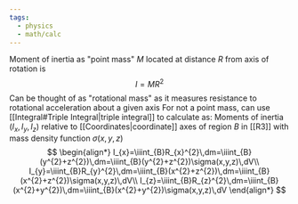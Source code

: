 ```yaml
---
tags:
  - physics
  - math/calc
---
```

Moment of inertia as "point mass" $M$ located at distance $R$ from axis of rotation is
$$
I=MR^{2}
$$
Can be thought of as "rotational mass" as it measures resistance to rotational acceleration about a given axis
For not a point mass, can use [[Integral#Triple Integral|triple integral]] to calculate as:
Moments of inertia $(I_{x},I_{y},I_{z})$ relative to [[Coordinates|coordinate]] axes of region $B$ in [[R3]] with mass density function $\sigma(x,y,z)$
$$
\begin{align*}
I_{x}=\iiint_{B}R_{x}^{2}\,dm=\iiint_{B}(y^{2}+z^{2})\,dm=\iiint_{B}(y^{2}+z^{2})\sigma(x,y,z)\,dV\\
I_{y}=\iiint_{B}R_{y}^{2}\,dm=\iiint_{B}(x^{2}+z^{2})\,dm=\iiint_{B}(x^{2}+z^{2})\sigma(x,y,z)\,dV\\
I_{z}=\iiint_{B}R_{z}^{2}\,dm=\iiint_{B}(x^{2}+y^{2})\,dm=\iiint_{B}(x^{2}+y^{2})\sigma(x,y,z)\,dV
\end{align*}
$$